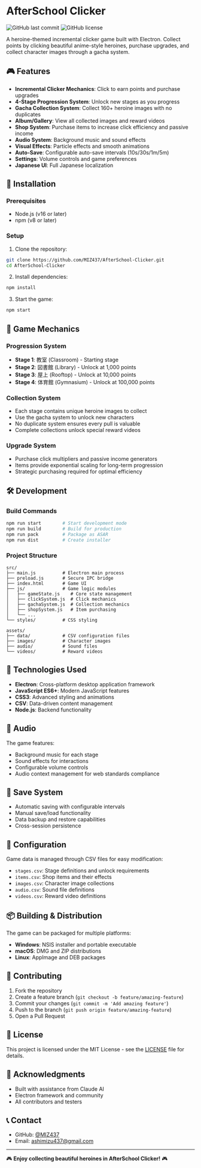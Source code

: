 # AfterSchool Clicker

![GitHub last commit](https://img.shields.io/github/last-commit/MIZ437/AfterSchool-Clicker)
![GitHub license](https://img.shields.io/github/license/MIZ437/AfterSchool-Clicker)

A heroine-themed incremental clicker game built with Electron. Collect points by clicking beautiful anime-style heroines, purchase upgrades, and collect character images through a gacha system.

## 🎮 Features

- **Incremental Clicker Mechanics**: Click to earn points and purchase upgrades
- **4-Stage Progression System**: Unlock new stages as you progress
- **Gacha Collection System**: Collect 160+ heroine images with no duplicates
- **Album/Gallery**: View all collected images and reward videos
- **Shop System**: Purchase items to increase click efficiency and passive income
- **Audio System**: Background music and sound effects
- **Visual Effects**: Particle effects and smooth animations
- **Auto-Save**: Configurable auto-save intervals (10s/30s/1m/5m)
- **Settings**: Volume controls and game preferences
- **Japanese UI**: Full Japanese localization

## 🚀 Installation

### Prerequisites

- Node.js (v16 or later)
- npm (v8 or later)

### Setup

1. Clone the repository:
```bash
git clone https://github.com/MIZ437/AfterSchool-Clicker.git
cd AfterSchool-Clicker
```

2. Install dependencies:
```bash
npm install
```

3. Start the game:
```bash
npm start
```

## 🎯 Game Mechanics

### Progression System
- **Stage 1**: 教室 (Classroom) - Starting stage
- **Stage 2**: 図書館 (Library) - Unlock at 1,000 points
- **Stage 3**: 屋上 (Rooftop) - Unlock at 10,000 points
- **Stage 4**: 体育館 (Gymnasium) - Unlock at 100,000 points

### Collection System
- Each stage contains unique heroine images to collect
- Use the gacha system to unlock new characters
- No duplicate system ensures every pull is valuable
- Complete collections unlock special reward videos

### Upgrade System
- Purchase click multipliers and passive income generators
- Items provide exponential scaling for long-term progression
- Strategic purchasing required for optimal efficiency

## 🛠️ Development

### Build Commands

```bash
npm run start        # Start development mode
npm run build        # Build for production
npm run pack         # Package as ASAR
npm run dist         # Create installer
```

### Project Structure

```
src/
├── main.js          # Electron main process
├── preload.js       # Secure IPC bridge
├── index.html       # Game UI
├── js/              # Game logic modules
│   ├── gameState.js    # Core state management
│   ├── clickSystem.js  # Click mechanics
│   ├── gachaSystem.js  # Collection mechanics
│   ├── shopSystem.js   # Item purchasing
│   └── ...
└── styles/          # CSS styling

assets/
├── data/            # CSV configuration files
├── images/          # Character images
├── audio/           # Sound files
└── videos/          # Reward videos
```

## 🎨 Technologies Used

- **Electron**: Cross-platform desktop application framework
- **JavaScript ES6+**: Modern JavaScript features
- **CSS3**: Advanced styling and animations
- **CSV**: Data-driven content management
- **Node.js**: Backend functionality

## 🎵 Audio

The game features:
- Background music for each stage
- Sound effects for interactions
- Configurable volume controls
- Audio context management for web standards compliance

## 💾 Save System

- Automatic saving with configurable intervals
- Manual save/load functionality
- Data backup and restore capabilities
- Cross-session persistence

## 🔧 Configuration

Game data is managed through CSV files for easy modification:
- `stages.csv`: Stage definitions and unlock requirements
- `items.csv`: Shop items and their effects
- `images.csv`: Character image collections
- `audio.csv`: Sound file definitions
- `videos.csv`: Reward video definitions

## 📦 Building & Distribution

The game can be packaged for multiple platforms:

- **Windows**: NSIS installer and portable executable
- **macOS**: DMG and ZIP distributions
- **Linux**: AppImage and DEB packages

## 🤝 Contributing

1. Fork the repository
2. Create a feature branch (`git checkout -b feature/amazing-feature`)
3. Commit your changes (`git commit -m 'Add amazing feature'`)
4. Push to the branch (`git push origin feature/amazing-feature`)
5. Open a Pull Request

## 📄 License

This project is licensed under the MIT License - see the [LICENSE](LICENSE) file for details.

## 🙏 Acknowledgments

- Built with assistance from Claude AI
- Electron framework and community
- All contributors and testers

## 📞 Contact

- GitHub: [@MIZ437](https://github.com/MIZ437)
- Email: ashimizu437@gmail.com

---

🎮 **Enjoy collecting beautiful heroines in AfterSchool Clicker!** 🎮